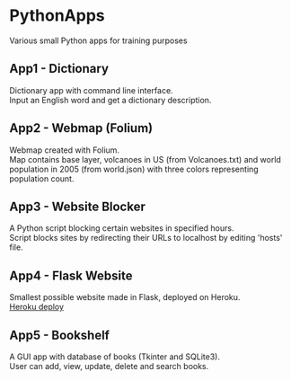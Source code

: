 # PythonApps

Various small Python apps for training purposes

## App1 - Dictionary

Dictionary app with command line interface.<br>
Input an English word and get a dictionary description.

## App2 - Webmap (Folium)

Webmap created with Folium.<br>
Map contains base layer, volcanoes in US (from Volcanoes.txt) 
and world population in 2005 (from world.json) with three colors
representing population count.

## App3 - Website Blocker

A Python script blocking certain websites in specified hours.<br>
Script blocks sites by redirecting their URLs to localhost by editing 'hosts' file.

## App4 - Flask Website

Smallest possible website made in Flask, deployed on Heroku.<br>
[Heroku deploy](https://morning-harbor-41773.herokuapp.com/)

## App5 - Bookshelf

A GUI app with database of books (Tkinter and SQLite3).<br>
User can add, view, update, delete and search books.
